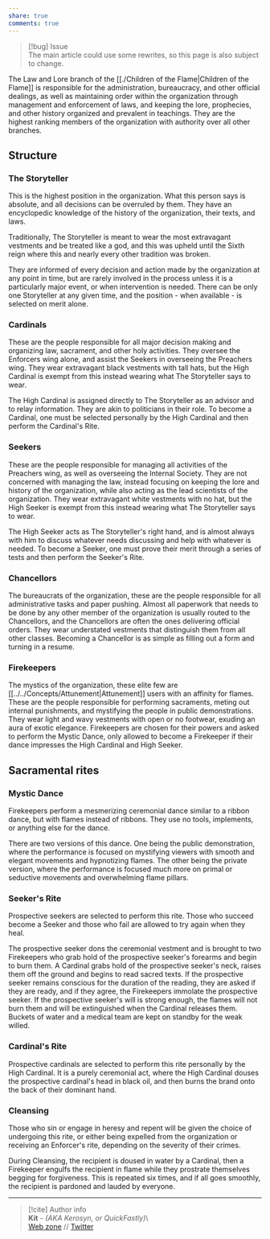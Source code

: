 ```yaml
---  
share: true  
comments: true  
---  
```

> [!bug] Issue  
> The main article could use some rewrites, so this page is also subject to change.  
  
The Law and Lore branch of the [[./Children of the Flame|Children of the Flame]] is responsible for the administration, bureaucracy, and other official dealings, as well as maintaining order within the organization through management and enforcement of laws, and keeping the lore, prophecies, and other history organized and prevalent in teachings. They are the highest ranking members of the organization with authority over all other branches.  
  
## Structure  
  
### The Storyteller  
  
This is the highest position in the organization. What this person says is absolute, and all decisions can be overruled by them. They have an encyclopedic knowledge of the history of the organization, their texts, and laws.  
  
Traditionally, The Storyteller is meant to wear the most extravagant vestments and be treated like a god, and this was upheld until the Sixth reign where this and nearly every other tradition was broken.  
  
They are informed of every decision and action made by the organization at any point in time, but are rarely involved in the process unless it is a particularly major event, or when intervention is needed. There can be only one Storyteller at any given time, and the position - when available - is selected on merit alone.  
  
### Cardinals   
  
These are the people responsible for all major decision making and organizing law, sacrament, and other holy activities. They oversee the Enforcers wing alone, and assist the Seekers in overseeing the Preachers wing. They wear extravagant black vestments with tall hats, but the High Cardinal is exempt from this instead wearing what The Storyteller says to wear.  
  
The High Cardinal is assigned directly to The Storyteller as an advisor and to relay information. They are akin to politicians in their role. To become a Cardinal, one must be selected personally by the High Cardinal and then perform the Cardinal's Rite.  
  
### Seekers  
  
These are the people responsible for managing all activities of the Preachers wing, as well as overseeing the Internal Society. They are not concerned with managing the law, instead focusing on keeping the lore and history of the organization, while also acting as the lead scientists of the organization. They wear extravagant white vestments with no hat, but the High Seeker is exempt from this instead wearing what The Storyteller says to wear.  
  
The High Seeker acts as The Storyteller's right hand, and is almost always with him to discuss whatever needs discussing and help with whatever is needed. To become a Seeker, one must prove their merit through a series of tests and then perform the Seeker's Rite.  
  
### Chancellors  
  
The bureaucrats of the organization, these are the people responsible for all administrative tasks and paper pushing. Almost all paperwork that needs to be done by any other member of the organization is usually routed to the Chancellors, and the Chancellors are often the ones delivering official orders. They wear understated vestments that distinguish them from all other classes. Becoming a Chancellor is as simple as filling out a form and turning in a resume.  
  
### Firekeepers  
  
The mystics of the organization, these elite few are [[../../Concepts/Attunement|Attunement]] users with an affinity for flames. These are the people responsible for performing sacraments, meting out internal punishments, and mystifying the people in public demonstrations. They wear light and wavy vestments with open or no footwear, exuding an aura of exotic elegance. Firekeepers are chosen for their powers and asked to perform the Mystic Dance, only allowed to become a Firekeeper if their dance impresses the High Cardinal and High Seeker.  
  
## Sacramental rites  
  
### Mystic Dance  
  
Firekeepers perform a mesmerizing ceremonial dance similar to a ribbon dance, but with flames instead of ribbons. They use no tools, implements, or anything else for the dance.  
  
There are two versions of this dance. One being the public demonstration, where the performance is focused on mystifying viewers with smooth and elegant movements and hypnotizing flames. The other being the private version, where the performance is focused much more on primal or seductive movements and overwhelming flame pillars.  
  
### Seeker's Rite  
  
Prospective seekers are selected to perform this rite. Those who succeed become a Seeker and those who fail are allowed to try again when they heal.  
  
The prospective seeker dons the ceremonial vestment and is brought to two Firekeepers who grab hold of the prospective seeker's forearms and begin to burn them. A Cardinal grabs hold of the prospective seeker's neck, raises them off the ground and begins to read sacred texts. If the prospective seeker remains conscious for the duration of the reading, they are asked if they are ready, and if they agree, the Firekeepers immolate the prospective seeker. If the prospective seeker's will is strong enough, the flames will not burn them and will be extinguished when the Cardinal releases them. Buckets of water and a medical team are kept on standby for the weak willed.  
  
### Cardinal's Rite  
  
Prospective cardinals are selected to perform this rite personally by the High Cardinal. It is a purely ceremonial act, where the High Cardinal douses the prospective cardinal's head in black oil, and then burns the brand onto the back of their dominant hand.  
  
### Cleansing  
  
Those who sin or engage in heresy and repent will be given the choice of undergoing this rite, or either being expelled from the organization or receiving an Enforcer's rite, depending on the severity of their crimes.  
  
During Cleansing, the recipient is doused in water by a Cardinal, then a Firekeeper engulfs the recipient in flame while they prostrate themselves begging for forgiveness. This is repeated six times, and if all goes smoothly, the recipient is pardoned and lauded by everyone.  
  
-----  
> [!cite] Author info  
> **Kit** - *(AKA Kerosyn, or QuickFastly)*\  
> [Web zone](https://kitabe.link) // [Twitter](https://twitter.com/Kerosyn_)